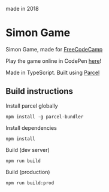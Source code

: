 made in 2018

# Simon Game

Simon Game, made for [FreeCodeCamp](https://www.freecodecamp.org/challenges/build-a-simon-game)

Play the game online in CodePen [here](https://codepen.io/lucypero/full/MVMdVq)! 

Made in TypeScript. Built using [Parcel](https://parceljs.org/)


## Build instructions



Install parcel globally

    npm install -g parcel-bundler

Install dependencies
 
    npm install

Build (dev server)

    npm run build

Build (production)

    npm run build:prod
